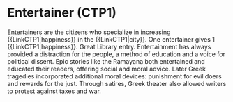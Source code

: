 # Entertainer (CTP1)

Entertainers are the citizens who specialize in increasing {{LinkCTP1|happiness}} in the {{LinkCTP1|city}}. One entertainer gives 1 {{LinkCTP1|happiness}}.
Great Library entry.
Entertainment has always provided a distraction for the people, a method of education and a voice for political dissent. Epic stories like the Ramayana both entertained and educated their readers, offering social and moral advice. Later Greek tragedies incorporated additional moral devices: punishment for evil doers and rewards for the just. Through satires, Greek theater also allowed writers to protest against taxes and war.